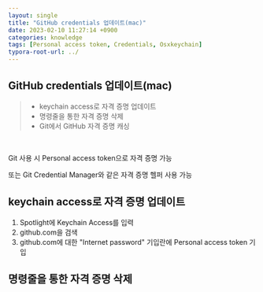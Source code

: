 ```yaml
---
layout: single
title: "GitHub credentials 업데이트(mac)"
date: 2023-02-10 11:27:14 +0900
categories: knowledge
tags: [Personal access token, Credentials, Osxkeychain]
typora-root-url: ../
---
```


## GitHub credentials 업데이트(mac)
> - keychain access로 자격 증명 업데이트
> - 명령줄을 통한 자격 증명 삭제
> - Git에서 GitHub 자격 증명 캐싱

<br>

Git 사용 시 Personal access token으로 자격 증명 가능

또는 Git Credential Manager와 같은 자격 증명 헬퍼 사용 가능

## keychain access로 자격 증명 업데이트

1. Spotlight에 Keychain Access를 입력
2. github.com을 검색
3. github.com에 대한 "Internet password" 기입란에 Personal access token 기입

## 명령줄을 통한 자격 증명 삭제

<br>
